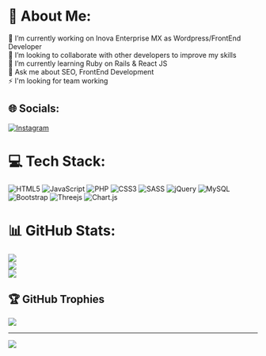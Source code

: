 # 💫 About Me:
🔭 I’m currently working on Inova Enterprise MX as Wordpress/FrontEnd Developer<br>👯 I’m looking to collaborate with other developers to improve my skills<br>🌱 I’m currently learning Ruby on Rails & React JS<br>💬 Ask me about SEO, FrontEnd Development<br>⚡ I'm looking for team working


## 🌐 Socials:
[![Instagram](https://img.shields.io/badge/Instagram-%23E4405F.svg?logo=Instagram&logoColor=white)](https://instagram.com/ramondiaz96) 

# 💻 Tech Stack:
![HTML5](https://img.shields.io/badge/html5-%23E34F26.svg?style=for-the-badge&logo=html5&logoColor=white) ![JavaScript](https://img.shields.io/badge/javascript-%23323330.svg?style=for-the-badge&logo=javascript&logoColor=%23F7DF1E) ![PHP](https://img.shields.io/badge/php-%23777BB4.svg?style=for-the-badge&logo=php&logoColor=white) ![CSS3](https://img.shields.io/badge/css3-%231572B6.svg?style=for-the-badge&logo=css3&logoColor=white) ![SASS](https://img.shields.io/badge/SASS-hotpink.svg?style=for-the-badge&logo=SASS&logoColor=white) ![jQuery](https://img.shields.io/badge/jquery-%230769AD.svg?style=for-the-badge&logo=jquery&logoColor=white) ![MySQL](https://img.shields.io/badge/mysql-%2300f.svg?style=for-the-badge&logo=mysql&logoColor=white) ![Bootstrap](https://img.shields.io/badge/bootstrap-%23563D7C.svg?style=for-the-badge&logo=bootstrap&logoColor=white) ![Threejs](https://img.shields.io/badge/threejs-black?style=for-the-badge&logo=three.js&logoColor=white) ![Chart.js](https://img.shields.io/badge/chart.js-F5788D.svg?style=for-the-badge&logo=chart.js&logoColor=white)
# 📊 GitHub Stats:
![](https://github-readme-stats.vercel.app/api?username=ramondiaz21&theme=blue-green&hide_border=false&include_all_commits=false&count_private=false)<br/>
![](https://github-readme-streak-stats.herokuapp.com/?user=ramondiaz21&theme=blue-green&hide_border=false)<br/>
![](https://github-readme-stats.vercel.app/api/top-langs/?username=ramondiaz21&theme=blue-green&hide_border=false&include_all_commits=false&count_private=false&layout=compact)

## 🏆 GitHub Trophies
![](https://github-profile-trophy.vercel.app/?username=ramondiaz21&theme=radical&no-frame=false&no-bg=true&margin-w=4)

---
[![](https://visitcount.itsvg.in/api?id=ramondiaz21&icon=0&color=1)](https://visitcount.itsvg.in)

<!-- Proudly created with GPRM ( https://gprm.itsvg.in ) -->
